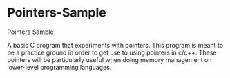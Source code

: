 # Pointers-Sample
Pointers Sample

A basic C program that experiments with pointers. This program is meant to be a practice ground in order to get use to using pointers in c/c++. These pointers will be particularly useful when doing memory management on lower-level programming languages.
